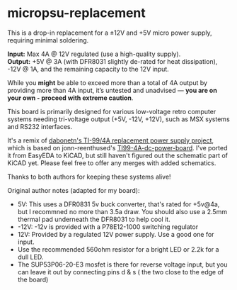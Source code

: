 # micropsu-replacement
This is a drop-in replacement for a ±12V and +5V micro power supply, requiring minimal soldering.

**Input:** Max 4A @ 12V regulated (use a high-quality supply).  
**Output:** +5V @ 3A (with DFR8031 slightly de-rated for heat dissipation), -12V @ 1A, and the remaining capacity to the 12V input.

While you **might** be able to exceed more than a total of 4A output by providing more than 4A input, it’s untested and unadvised — **you are on your own - proceed with extreme caution**.

This board is primarily designed for various low-voltage retro computer systems needing tri-voltage output (+5V, -12V, +12V), such as MSX systems and RS232 interfaces.

It's a remix of [dabonetn's TI-99/4A replacement power supply project](https://github.com/dabonetn/ti99psu-replacement), which is based on jonn-reenthused's [TI99-4A-dc-power-board](https://github.com/jonn-reenthused/TI99-4A-dc-power-board). I’ve ported it from EasyEDA to KiCAD, but still haven't figured out the schematic part of KiCAD yet.  Please feel free to offer any merges with added schematics. 

Thanks to both authors for keeping these systems alive!

Original author notes (adapted for my board):

* 5V: This uses a DFR0831 5v buck converter, that's rated for +5v@4a, but I recommned no more than 3.5a draw.  You should also use a 2.5mm thermal pad underneath the DFR8031 to help cool it.
* -12V: -12v is provided with a P78E12-1000 switching regulator
* 12V:  Provided by a regulated 12V power supply.  Use a good one for input.
* Use the recommended 560ohm resistor for a bright LED or 2.2k for a dull LED.
* The SUP53P06-20-E3 mosfet is there for reverse voltage input, but you can leave it out by connecting pins d & s ( the two close to the edge of the board)
